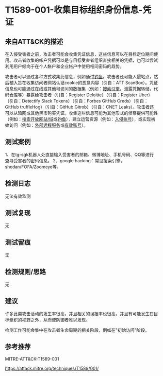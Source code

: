 # T1589-001-收集目标组织身份信息-凭证

## 来自ATT&CK的描述

在入侵受害者之前，攻击者可能会收集凭证信息，这些信息可以在目标定位期间使用。攻击者收集的帐户凭据可以是与目标受害者组织直接相关的凭据，也可以尝试利用用户倾向于在个人帐户和企业帐户中使用相同密码的趋势。

攻击者可以通过各种方式收集此信息，例如通过[钓鱼](https://contribute.knowledge.qihoo.net/detail/technique/T1598)。攻击者还可能入侵站点，然后植入旨在收集访问者网站认证cookie的恶意内容（引自：ATT ScanBox）。凭证信息也可能通过在线或其他可访问的数据集（例如：[搜索引擎](https://contribute.knowledge.qihoo.net/detail/technique/T1593/002)，泄露凭据转储，代码仓库等）暴露给攻击者（引自：Register Deloitte）（引自：Register Uber）（引自：Detectify Slack Tokens）（引自：Forbes GitHub Creds）（引自：GitHub truffleHog）（引自：GitHub Gitrob）（引自：CNET Leaks）。攻击者还可以从暗网或其他黑市购买凭证。收集这些信息可能为其他形式的侦察提供可能性（例如：[搜索开放网站/域](https://contribute.knowledge.qihoo.net/detail/technique/T1593)或[钓鱼](https://contribute.knowledge.qihoo.net/detail/technique/T1598)），建立运营资源（例如：[入侵账号](https://contribute.knowledge.qihoo.net/detail/technique/T1586)），或实现初始访问（例如：[外部远程服务](https://contribute.knowledge.qihoo.net/detail/technique/T1133)或[有效账号](https://contribute.knowledge.qihoo.net/detail/technique/T1078)）。

## 测试案例

1、在tg-sgk机器人处直接输入受害者的邮箱、微博地址、手机号码、QQ等进行查寻受害者的密码信息。
2、google hacking：常见搜索引擎，shodan/FOFA/Zoomeye等。

## 检测日志

无法有效监测

## 测试复现

无

## 测试留痕

无

## 检测规则/思路

无

## 建议

许多此类攻击活动的发生率很高，并且相关的误报率也很高，并且有可能发生在目标组织的视野之外，从而使防御者难以发现。

检测工作可能会集中在攻击者生命周期的相关阶段，例如在"初始访问"阶段。

## 参考推荐

MITRE-ATT&CK-T1589-001

<https://attack.mitre.org/techniques/T1589/001/>
